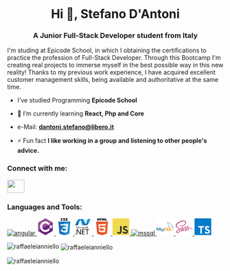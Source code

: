 <h1 align="center">Hi 👋, Stefano D'Antoni</h1>
<h3 align="center">A Junior Full-Stack Developer student from Italy</h3>
<p>I'm studing at Epicode School, in which I obtaining the certifications to practice the profession of Full-Stack Developer. 
Through this Bootcamp I'm creating real projects to immerse myself in the best possible way in this new reality!
Thanks to my previous work experience, I have acquired excellent customer management skills, being available and authoritative at the same time.</p>

- I've studied Programming **Epicode School**

- 🌱 I’m currently learning **React, Php and Core**

- e-Mail: **dantoni.stefano@libero.it**

- ⚡ Fun fact **I like working in a group and listening to other people's advice.**

<h3 align="left">Connect with me:</h3>
<p align="left">
<a href="https://www.instagram.com/_stefano_87/" target="blank"><img align="center" src="https://raw.githubusercontent.com/rahuldkjain/github-profile-readme-generator/master/src/images/icons/Social/instagram.svg" height="30" width="40" /></a>
</p>

<h3 align="left">Languages and Tools:</h3>
<p align="left"> <a href="https://angular.io" target="_blank" rel="noreferrer"> <img src="https://angular.io/assets/images/logos/angular/angular.svg" alt="angular" width="40" height="40"/> </a> <a href="https://www.w3schools.com/cs/" target="_blank" rel="noreferrer"> <img src="https://raw.githubusercontent.com/devicons/devicon/master/icons/csharp/csharp-original.svg" alt="csharp" width="40" height="40"/> </a> <a href="https://www.w3schools.com/css/" target="_blank" rel="noreferrer"> <img src="https://raw.githubusercontent.com/devicons/devicon/master/icons/css3/css3-original-wordmark.svg" alt="css3" width="40" height="40"/> </a> <a href="https://dotnet.microsoft.com/" target="_blank" rel="noreferrer"> <img src="https://raw.githubusercontent.com/devicons/devicon/master/icons/dot-net/dot-net-original-wordmark.svg" alt="dotnet" width="40" height="40"/> </a> <a href="https://www.w3.org/html/" target="_blank" rel="noreferrer"> <img src="https://raw.githubusercontent.com/devicons/devicon/master/icons/html5/html5-original-wordmark.svg" alt="html5" width="40" height="40"/> </a> <a href="https://developer.mozilla.org/en-US/docs/Web/JavaScript" target="_blank" rel="noreferrer"> <img src="https://raw.githubusercontent.com/devicons/devicon/master/icons/javascript/javascript-original.svg" alt="javascript" width="40" height="40"/> </a> <a href="https://www.microsoft.com/en-us/sql-server" target="_blank" rel="noreferrer"> <img src="https://www.svgrepo.com/show/303229/microsoft-sql-server-logo.svg" alt="mssql" width="40" height="40"/> </a> <a href="https://www.mysql.com/" target="_blank" rel="noreferrer"> <img src="https://raw.githubusercontent.com/devicons/devicon/master/icons/mysql/mysql-original-wordmark.svg" alt="mysql" width="40" height="40"/> </a> <a href="https://sass-lang.com" target="_blank" rel="noreferrer"> <img src="https://raw.githubusercontent.com/devicons/devicon/master/icons/sass/sass-original.svg" alt="sass" width="40" height="40"/> </a> <a href="https://www.typescriptlang.org/" target="_blank" rel="noreferrer"> <img src="https://raw.githubusercontent.com/devicons/devicon/master/icons/typescript/typescript-original.svg" alt="typescript" width="40" height="40"/> </a> </p>

<p><img align="left" src="https://github-readme-stats.vercel.app/api/top-langs?username=raffaeleianniello&show_icons=true&locale=en&layout=compact" alt="raffaeleianniello" /></p>

<p>&nbsp;<img align="center" src="https://github-readme-stats.vercel.app/api?username=raffaeleianniello&show_icons=true&locale=en" alt="raffaeleianniello" /></p>

<p><img align="center" src="https://github-readme-streak-stats.herokuapp.com/?user=raffaeleianniello&" alt="raffaeleianniello" /></p>
